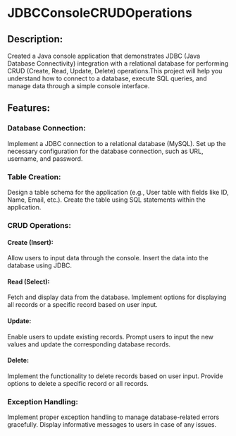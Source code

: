 # JDBCConsoleCRUDOperations
## Description:
	
 Created a Java console application that demonstrates JDBC (Java Database Connectivity) integration 
 	with a relational database for performing CRUD (Create, Read, Update, Delete) operations.This 
 	project will help you understand how to connect to a database, execute SQL queries, and manage 
  	data through a simple console interface.
## Features:
### Database Connection:
   Implement a JDBC connection to a relational database (MySQL).
   Set up the necessary configuration for the database connection, such as URL, username, and password.
### Table Creation:
   Design a table schema for the application (e.g., User table with fields like ID, Name, Email, etc.).
   Create the table using SQL statements within the application.
### CRUD Operations:
#### Create (Insert):
   Allow users to input data through the console.
   Insert the data into the database using JDBC.
#### Read (Select):
   Fetch and display data from the database.
   Implement options for displaying all records or a specific record based on user input.
#### Update:
   Enable users to update existing records.
   Prompt users to input the new values and update the corresponding database records.
#### Delete:
   Implement the functionality to delete records based on user input.
   Provide options to delete a specific record or all records.
### Exception Handling:
   Implement proper exception handling to manage database-related errors gracefully.
   Display informative messages to users in case of any issues.
